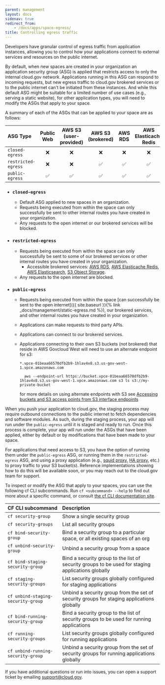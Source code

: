 ```yaml
---
parent: management
layout: docs
sidenav: true
redirect_from: 
    - /docs/apps/space-egress/
title: Controlling egress traffic
---
```


Developers have granular control of egress traffic from application instances, allowing you to control how your applications connect to external services and resources on the public internet.

By default, when new spaces are created in your organization an application security group (ASG) is applied that restricts access to only the internal cloud.gov network. Applications running in this ASG can respond to incoming requests, but new egress traffic to cloud.gov brokered services or to the public internet can't be initiated from these instances. And while this default ASG might be suitable for a limited number of use cases (e.g., serving a static website), for other application types, you will need to modify the ASGs that apply to your space.

A summary of each of the ASGs that can be applied to your space are as follows:

| ASG Type | Public Web | AWS S3 (user-provided)| AWS S3 (brokered) | AWS RDS | AWS Elasticache Redis | AWS Elasticsearch | Internal Routes |
| :-------- |  :-: | :--:  | :--: | :-------: | :---------------------: | :-----------------: | :---------------: |
| `closed-egress`     | ❌ | ❌ | ❌ | ❌ | ❌ | ❌ | ✅ |
| `restricted-egress` | ❌ | ❌ | ✅  | ✅ | ✅ | ✅ | ✅ |
| `public-egress`     | ✅ | ✅ | ✅ | ✅ | ✅ | ✅ | ✅ | 


- ### `closed-egress`
  - Default ASG applied to new spaces in an organization.
  - Requests being executed from within the space can only successfully be sent to other internal routes you have created in your organization.
  - Any requests to the open internet or our brokered services will be blocked.

- ### `restricted-egress`
  - Requests being executed from within the space can only successfully be sent to some of our brokered services or other internal routes you have created in your organization.
    - Accessible brokered services: [AWS RDS](https://cloud.gov/docs/services/relational-database/), [AWS Elasticache Redis](https://cloud.gov/docs/services/aws-elasticache/), [AWS Elasticsearch](https://cloud.gov/docs/services/aws-elasticsearch/), [S3 Object Storage](https://cloud.gov/docs/services/s3/).
  - Any requests to the open internet are blocked.

- ### `public-egress`
  - Requests being executed from within the space [can successfully be sent to the open internet]({{ site.baseurl }}{% link _docs/management/static-egress.md %}), our brokered services, and other internal routes you have created in your organization.
  - Applications can make requests to third party APIs.
  - Applications can connect to our brokered services.
  - Applications connecting to their own S3 buckets (not brokered) that reside in AWS Govcloud West will need to use an alternate endpoint for s3:  
 
      `*.vpce-01beaa66570dfb2b9-1hlav4x8.s3.us-gov-west-1.vpce.amazonaws.com`
    ```
      aws --endpoint-url https://bucket.vpce-01beaa66570dfb2b9-1hlav4x8.s3.us-gov-west-1.vpce.amazonaws.com s3 ls s3://my-private-bucket
    ```
      for more details on using alternate endpoints with S3 see [Accessing buckets and S3 access points from S3 interface endpoints](https://docs.aws.amazon.com/AmazonS3/latest/userguide/privatelink-interface-endpoints.html#accessing-bucket-and-aps-from-interface-endpoints)

When you push your application to cloud.gov, the staging process may require outbound connections to the public internet to fetch dependencies and software modules. As such, during the staging process, your app will run under the `public-egress` until it is staged and ready to run. Once this process is complete, your app will run under the ASGs that have been applied, either by default or by modifications that have been made to your space.

For applications that need access to S3, you have the option of running them under the `public-egress` ASG, or running them in the `restricted-egress` ASG, and using a proxy application (e.g., [squid proxy](http://www.squid-cache.org/), [HA proxy](http://www.haproxy.org/), etc.) to proxy traffic to your S3 bucket(s). Reference implementations showing how to do this will be available soon, or you may reach out to the cloud.gov team for support.

To inspect or modify the ASG that apply to your spaces, you can use the following cf CLI subcommands. Run `cf <subcommand> --help` to find out more about a specific command, or consult [the cf CLI documentation site](https://cli.cloudfoundry.org/en-US/v6/).

| CF CLI subcommand | Description | 
| :- | :- |
| `cf security-group`                         | Show a single security group |
| `cf security-groups`                        | List all security groups |
| `cf bind-security-group`                    | Bind a security group to a particular space, or all existing spaces of an org |
| `cf unbind-security-group`                 | Unbind a security group from a space |
| `cf bind-staging-security-group`            | Bind a security group to the list of security groups to be used for staging applications globally |
| `cf staging-security-groups`                | List security groups globally configured for staging applications |
| `cf unbind-staging-security-group`          | Unbind a security group from the set of security groups for staging applications globally |
| `cf bind-running-security-group`            | Bind a security group to the list of security groups to be used for running applications |
| `cf running-security-groups`                | List security groups globally configured for running applications |
| `cf unbind-running-security-group`          | Unbind a security group from the set of security groups for running applications globally |

If you have additional questions or run into issues, you can open a support ticket by emailing [support@cloud.gov](mailto:support@cloud.gov).